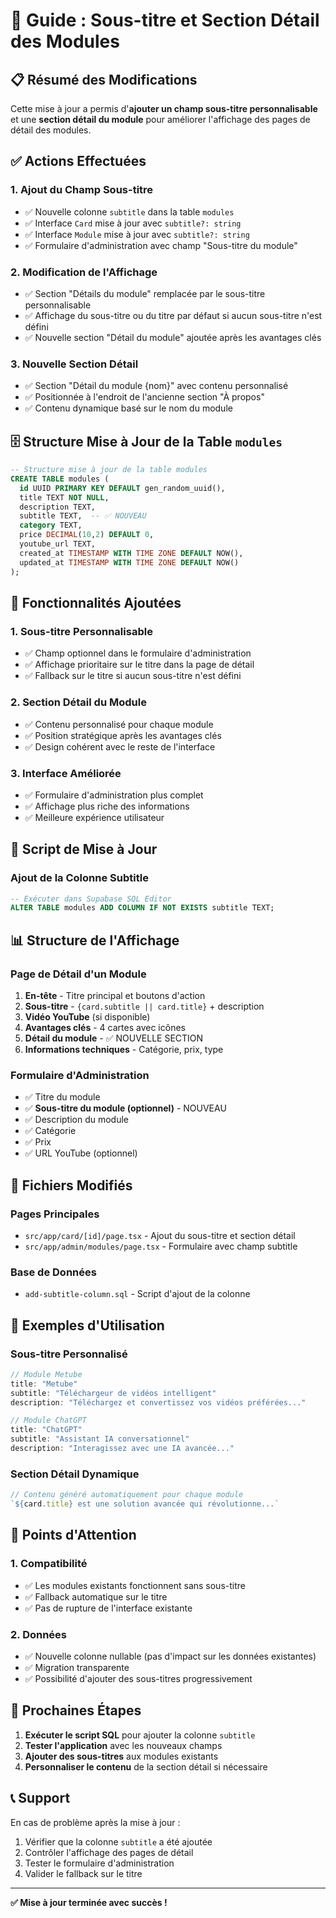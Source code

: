 # 📝 Guide : Sous-titre et Section Détail des Modules

## 📋 Résumé des Modifications

Cette mise à jour a permis d'**ajouter un champ sous-titre personnalisable** et une **section détail du module** pour améliorer l'affichage des pages de détail des modules.

## ✅ Actions Effectuées

### 1. **Ajout du Champ Sous-titre**
- ✅ Nouvelle colonne `subtitle` dans la table `modules`
- ✅ Interface `Card` mise à jour avec `subtitle?: string`
- ✅ Interface `Module` mise à jour avec `subtitle?: string`
- ✅ Formulaire d'administration avec champ "Sous-titre du module"

### 2. **Modification de l'Affichage**
- ✅ Section "Détails du module" remplacée par le sous-titre personnalisable
- ✅ Affichage du sous-titre ou du titre par défaut si aucun sous-titre n'est défini
- ✅ Nouvelle section "Détail du module" ajoutée après les avantages clés

### 3. **Nouvelle Section Détail**
- ✅ Section "Détail du module {nom}" avec contenu personnalisé
- ✅ Positionnée à l'endroit de l'ancienne section "À propos"
- ✅ Contenu dynamique basé sur le nom du module

## 🗄️ Structure Mise à Jour de la Table `modules`

```sql
-- Structure mise à jour de la table modules
CREATE TABLE modules (
  id UUID PRIMARY KEY DEFAULT gen_random_uuid(),
  title TEXT NOT NULL,
  description TEXT,
  subtitle TEXT,  -- ✅ NOUVEAU
  category TEXT,
  price DECIMAL(10,2) DEFAULT 0,
  youtube_url TEXT,
  created_at TIMESTAMP WITH TIME ZONE DEFAULT NOW(),
  updated_at TIMESTAMP WITH TIME ZONE DEFAULT NOW()
);
```

## 🎯 Fonctionnalités Ajoutées

### **1. Sous-titre Personnalisable**
- ✅ Champ optionnel dans le formulaire d'administration
- ✅ Affichage prioritaire sur le titre dans la page de détail
- ✅ Fallback sur le titre si aucun sous-titre n'est défini

### **2. Section Détail du Module**
- ✅ Contenu personnalisé pour chaque module
- ✅ Position stratégique après les avantages clés
- ✅ Design cohérent avec le reste de l'interface

### **3. Interface Améliorée**
- ✅ Formulaire d'administration plus complet
- ✅ Affichage plus riche des informations
- ✅ Meilleure expérience utilisateur

## 🔧 Script de Mise à Jour

### **Ajout de la Colonne Subtitle**
```sql
-- Exécuter dans Supabase SQL Editor
ALTER TABLE modules ADD COLUMN IF NOT EXISTS subtitle TEXT;
```

## 📊 Structure de l'Affichage

### **Page de Détail d'un Module**
1. **En-tête** - Titre principal et boutons d'action
2. **Sous-titre** - `{card.subtitle || card.title}` + description
3. **Vidéo YouTube** (si disponible)
4. **Avantages clés** - 4 cartes avec icônes
5. **Détail du module** - ✅ NOUVELLE SECTION
6. **Informations techniques** - Catégorie, prix, type

### **Formulaire d'Administration**
- ✅ Titre du module
- ✅ **Sous-titre du module (optionnel)** - NOUVEAU
- ✅ Description du module
- ✅ Catégorie
- ✅ Prix
- ✅ URL YouTube (optionnel)

## 📁 Fichiers Modifiés

### **Pages Principales**
- `src/app/card/[id]/page.tsx` - Ajout du sous-titre et section détail
- `src/app/admin/modules/page.tsx` - Formulaire avec champ subtitle

### **Base de Données**
- `add-subtitle-column.sql` - Script d'ajout de la colonne

## 🎨 Exemples d'Utilisation

### **Sous-titre Personnalisé**
```typescript
// Module Metube
title: "Metube"
subtitle: "Téléchargeur de vidéos intelligent"
description: "Téléchargez et convertissez vos vidéos préférées..."

// Module ChatGPT
title: "ChatGPT"
subtitle: "Assistant IA conversationnel"
description: "Interagissez avec une IA avancée..."
```

### **Section Détail Dynamique**
```typescript
// Contenu généré automatiquement pour chaque module
`${card.title} est une solution avancée qui révolutionne...`
```

## 🚨 Points d'Attention

### **1. Compatibilité**
- ✅ Les modules existants fonctionnent sans sous-titre
- ✅ Fallback automatique sur le titre
- ✅ Pas de rupture de l'interface existante

### **2. Données**
- ✅ Nouvelle colonne nullable (pas d'impact sur les données existantes)
- ✅ Migration transparente
- ✅ Possibilité d'ajouter des sous-titres progressivement

## 🔄 Prochaines Étapes

1. **Exécuter le script SQL** pour ajouter la colonne `subtitle`
2. **Tester l'application** avec les nouveaux champs
3. **Ajouter des sous-titres** aux modules existants
4. **Personnaliser le contenu** de la section détail si nécessaire

## 📞 Support

En cas de problème après la mise à jour :
1. Vérifier que la colonne `subtitle` a été ajoutée
2. Contrôler l'affichage des pages de détail
3. Tester le formulaire d'administration
4. Valider le fallback sur le titre

---

**✅ Mise à jour terminée avec succès !** 